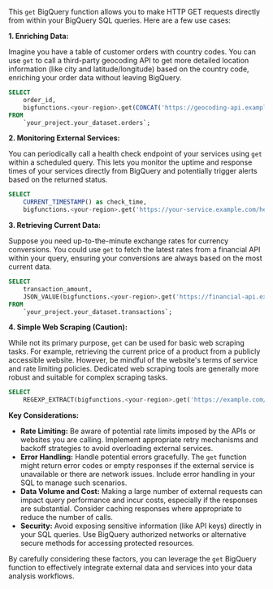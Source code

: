 This `get` BigQuery function allows you to make HTTP GET requests directly from within your BigQuery SQL queries.  Here are a few use cases:

**1. Enriching Data:**

Imagine you have a table of customer orders with country codes. You can use `get` to call a third-party geocoding API to get more detailed location information (like city and latitude/longitude) based on the country code, enriching your order data without leaving BigQuery.

```sql
SELECT 
    order_id,
    bigfunctions.<your-region>.get(CONCAT('https://geocoding-api.example.com/?country=', country_code), CAST('{"Content-Type": "application/json"}' as JSON)) as geo_data
FROM 
    `your_project.your_dataset.orders`;
```

**2. Monitoring External Services:**

You can periodically call a health check endpoint of your services using `get` within a scheduled query.  This lets you monitor the uptime and response times of your services directly from BigQuery and potentially trigger alerts based on the returned status.

```sql
SELECT 
    CURRENT_TIMESTAMP() as check_time,
    bigfunctions.<your-region>.get('https://your-service.example.com/healthcheck', null) as health_status;
```


**3. Retrieving Current Data:**

Suppose you need up-to-the-minute exchange rates for currency conversions.  You could use `get` to fetch the latest rates from a financial API within your query, ensuring your conversions are always based on the most current data.

```sql
SELECT 
    transaction_amount,
    JSON_VALUE(bigfunctions.<your-region>.get('https://financial-api.example.com/exchange_rates', CAST('{"Content-Type": "application/json"}' as JSON)), '$.USD_to_EUR') AS exchange_rate
FROM 
    `your_project.your_dataset.transactions`;
```

**4. Simple Web Scraping (Caution):**

While not its primary purpose, `get` can be used for basic web scraping tasks. For example, retrieving the current price of a product from a publicly accessible website.  However, be mindful of the website's terms of service and rate limiting policies.  Dedicated web scraping tools are generally more robust and suitable for complex scraping tasks.

```sql
SELECT
    REGEXP_EXTRACT(bigfunctions.<your-region>.get('https://example.com/product-page', null), '<price>(.*?)</price>') AS product_price;
```


**Key Considerations:**

* **Rate Limiting:**  Be aware of potential rate limits imposed by the APIs or websites you are calling. Implement appropriate retry mechanisms and backoff strategies to avoid overloading external services.
* **Error Handling:**  Handle potential errors gracefully. The `get` function might return error codes or empty responses if the external service is unavailable or there are network issues.  Include error handling in your SQL to manage such scenarios.
* **Data Volume and Cost:**  Making a large number of external requests can impact query performance and incur costs, especially if the responses are substantial. Consider caching responses where appropriate to reduce the number of calls.
* **Security:**  Avoid exposing sensitive information (like API keys) directly in your SQL queries. Use BigQuery authorized networks or alternative secure methods for accessing protected resources.


By carefully considering these factors, you can leverage the `get` BigQuery function to effectively integrate external data and services into your data analysis workflows.
